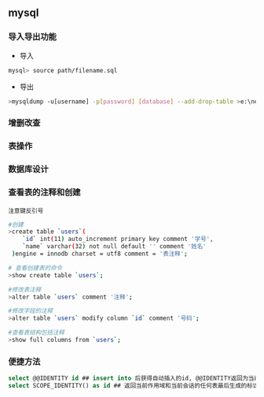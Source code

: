## mysql

### 导入导出功能
* 导入
```sh
mysql> source path/filename.sql
```
* 导出
```sh
>mysqldump -u[username] -p[password] [database] --add-drop-table >e:\new\myshop.sql
```

### 增删改查
### 表操作
### 数据库设计

### 查看表的注释和创建  
    注意键反引号

```sh
#创建
>create table `users`(
	`id` int(11) auto_increment primary key comment '学号',
	`name` varchar(32) not null default '' comment '姓名'
 )engine = innodb charset = utf8 comment = '表注释';

# 查看创建表的命令
>show create table `users`;

#修改表注释
>alter table `users` comment '注释';

#修改字段的注释
>alter table `users` modify column `id` comment '号码';

#查看表结构包括注释
>show full columns from `users`;
```
### 便捷方法

```sql
select @@IDENTITY id ## insert into 后获得自动插入的id, @@IDENTITY返回为当前会话的所有作用域中的任何表最后生成的标识符
select SCOPE_IDENTITY() as id ## 返回当前作用域和当前会话的任何表最后生成的标识符

```